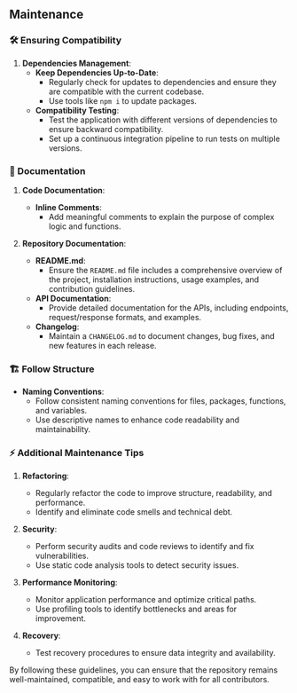 ## Maintenance

### 🛠️ Ensuring Compatibility

1. **Dependencies Management**:
   - **Keep Dependencies Up-to-Date**:
     - Regularly check for updates to dependencies and ensure they are compatible with the current codebase.
     - Use tools like `npm i` to update packages.
   - **Compatibility Testing**:
     - Test the application with different versions of dependencies to ensure backward compatibility.
     - Set up a continuous integration pipeline to run tests on multiple versions.

### 📄 Documentation

1. **Code Documentation**:

   - **Inline Comments**:
     - Add meaningful comments to explain the purpose of complex logic and functions.

2. **Repository Documentation**:
   - **README.md**:
     - Ensure the `README.md` file includes a comprehensive overview of the project, installation instructions, usage examples, and contribution guidelines.
   - **API Documentation**:
     - Provide detailed documentation for the APIs, including endpoints, request/response formats, and examples.
   - **Changelog**:
     - Maintain a `CHANGELOG.md` to document changes, bug fixes, and new features in each release.

### 🏗️ Follow Structure

- **Naming Conventions**:
  - Follow consistent naming conventions for files, packages, functions, and variables.
  - Use descriptive names to enhance code readability and maintainability.

### ⚡ Additional Maintenance Tips

1. **Refactoring**:

   - Regularly refactor the code to improve structure, readability, and performance.
   - Identify and eliminate code smells and technical debt.

2. **Security**:

   - Perform security audits and code reviews to identify and fix vulnerabilities.
   - Use static code analysis tools to detect security issues.

3. **Performance Monitoring**:

   - Monitor application performance and optimize critical paths.
   - Use profiling tools to identify bottlenecks and areas for improvement.

4. **Recovery**:
   - Test recovery procedures to ensure data integrity and availability.

By following these guidelines, you can ensure that the repository remains well-maintained, compatible, and easy to work with for all contributors.